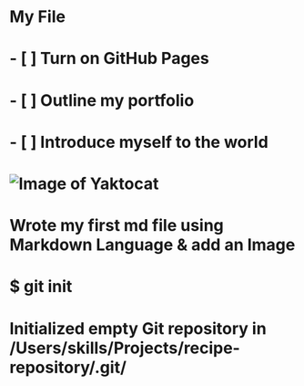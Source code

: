 # My File
# 
# 
# - [ ] Turn on GitHub Pages
# - [ ] Outline my portfolio
# - [ ] Introduce myself to the world
#
#
# ![Image of Yaktocat](https://octodex.github.com/images/yaktocat.png)
#
# Wrote my first md file using Markdown Language & add an Image
# $ git init
# Initialized empty Git repository in /Users/skills/Projects/recipe-repository/.git/
#
#

